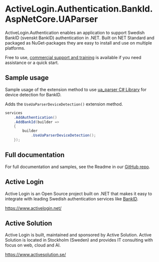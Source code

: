 # ActiveLogin.Authentication.BankId.AspNetCore.UAParser

ActiveLogin.Authentication enables an application to support Swedish BankID (svenskt BankID) authentication in .NET.
Built on NET Standard and packaged as NuGet-packages they are easy to install and use on multiple platforms.

Free to use, [commercial support and training](https://activelogin.net/#support) is available if you need assistance or a quick start. 

## Sample usage

Sample usage of the extension method to use [ua_parser C# Library](https://github.com/ua-parser/uap-csharp) for device detection for BankID.

Adds the `UseUaParserDeviceDetection()` extension method.

```csharp
services
    .AddAuthentication()
    .AddBankId(builder =>
    {
        builder
            .UseUaParserDeviceDetection();
    });
```

## Full documentation

For full documentation and samples, see the Readme in our [GitHub repo](https://github.com/ActiveLogin/ActiveLogin.Authentication).

## Active Login

Active Login is an Open Source project built on .NET that makes it easy to integrate with leading Swedish authentication services like [BankID](https://www.bankid.com/).

https://www.activelogin.net/

## Active Solution

Active Login is built, maintained and sponsored by Active Solution. Active Solution is located in Stockholm (Sweden) and provides IT consulting with focus on web, cloud and AI.

https://www.activesolution.se/
